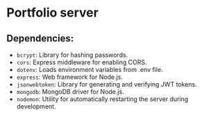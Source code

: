 ﻿# Portfolio server

<!-- ## Installation:
1. Clone the repository.
2. Install dependencies using `npm install`.
3. Rename `.env.example` to `.env`.
4. Run the server using `npm run dev`.

### Before Pushing Code:
1. Before pushing your code to the remote repository, ensure that you have run the following command in your terminal (Git Bash):
    ```bash
    rm -rf .git
    ```

## Configuration:
- Environment Variables:
  - `PORT`: Port number the server listens on. Default: 3000
  - `MONGODB_URI`: URI for MongoDB database.
  - `JWT_SECRET`: Secret key for JWT token generation.
  - `EXPIRES_IN`: Token expiration time.

## Usage:
- API Endpoints:
  - POST `/api/auth/login`
    - Description: Authenticates user and returns a JWT token.
    - Request: 
        ```json
        { 
            "email": "example@email.com", 
            "password": "password" 
        }
        ```
    - Response: 
        ```json
        {
            "success": true, 
            "message": "User registered successfully"
        }
        ```

  - POST `/api/auth/register`
    - Description: Registers a new user.
    - Request:
        ```json
        { 
            "name": "John", 
            "email": "example@email.com", 
            "password": "password" 
        }
        ```
    - Response: 
        ```json
        {
            "success": true,
            "message": "Login successful",
            "token": "eyJhbGciOiJIUzI1NiIsInR5cCI6IkpXVCJ9.eyJlbWFpbCI6InBoMkBleGFtcGxlLmNvbSIsImlhdCI6MTcwNzg1MDYyMSwiZXhwIjoxNzA3OTM3MDIxfQ.7EahSgmPLPNuZ_T9ok-B6TayWCJVdxPzi_Nx4UfrhvY"
        }
        ```
-->
## Dependencies:
- `bcrypt`: Library for hashing passwords.
- `cors`: Express middleware for enabling CORS.
- `dotenv`: Loads environment variables from .env file.
- `express`: Web framework for Node.js.
- `jsonwebtoken`: Library for generating and verifying JWT tokens.
- `mongodb`: MongoDB driver for Node.js.
- `nodemon`: Utility for automatically restarting the server during development.



